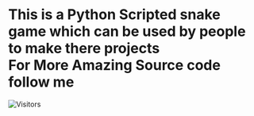 <h1>This is a Python Scripted snake game which can be used by people to make there projects <br> For More Amazing Source code follow me</h1>


<img src="https://profile-counter.glitch.me/niharknaik/count.svg" alt="Visitors">

